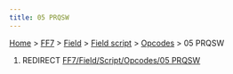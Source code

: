 ```yaml
---
title: 05 PRQSW
---
```


[Home](Main%20Page.md) > [FF7](FF7.md) > [Field](FF7/Field.md) > [Field script](FF7/Field/Field%20script.md) > [Opcodes](FF7/Field/Field%20script/Opcodes.md) > 05 PRQSW

1.  REDIRECT [FF7/Field/Script/Opcodes/05 PRQSW][]

  [FF7/Field/Script/Opcodes/05 PRQSW]: FF7/Field/Script/Opcodes/05%20PRQSW.md
    "wikilink"
